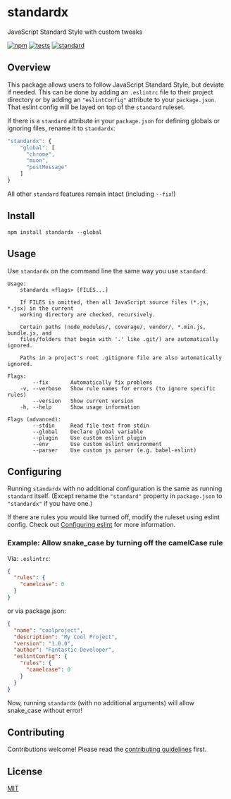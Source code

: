# standardx

JavaScript Standard Style with custom tweaks

[![npm][npm-image]][npm-url]
[![tests][tests-image]][tests-url]
[![standard][standard-image]][standard-url]

[npm-image]: https://img.shields.io/npm/v/standardx.svg?style=flat-square
[npm-url]: https://www.npmjs.com/package/standardx
[tests-image]: https://github.com/standard/standardx/actions/workflows/test.yml/badge.svg
[tests-url]: https://github.com/standard/standardx/actions/workflows/test.yml
[standard-image]: https://img.shields.io/badge/code%20style-standard-brightgreen.svg?style=flat-square
[standard-url]: http://npm.im/standard


## Overview

This package allows users to follow JavaScript Standard Style, but deviate if needed. This can be done by adding an `.eslintrc` file to their project directory or by adding an `"eslintConfig"` attribute to your `package.json`. That eslint config will be layed on top of the `standard` ruleset.

If there is a `standard` attribute in your `package.json` for defining globals or ignoring files, rename it to `standardx`:

```js
"standardx": {
    "global": [
      "chrome",
      "muon",
      "postMessage"
    ]
}
```

All other `standard` features remain intact (including `--fix`!)

## Install

```
npm install standardx --global
```

## Usage
Use `standardx` on the command line the same way you use `standard`:

```
Usage:
    standardx <flags> [FILES...]

    If FILES is omitted, then all JavaScript source files (*.js, *.jsx) in the current
    working directory are checked, recursively.

    Certain paths (node_modules/, coverage/, vendor/, *.min.js, bundle.js, and
    files/folders that begin with '.' like .git/) are automatically ignored.

    Paths in a project's root .gitignore file are also automatically ignored.

Flags:
        --fix       Automatically fix problems
    -v, --verbose   Show rule names for errors (to ignore specific rules)
        --version   Show current version
    -h, --help      Show usage information

Flags (advanced):
        --stdin     Read file text from stdin
        --global    Declare global variable
        --plugin    Use custom eslint plugin
        --env       Use custom eslint environment
        --parser    Use custom js parser (e.g. babel-eslint)
```

## Configuring

Running `standardx` with no additional configuration is the same as running `standard` itself. (Except rename the `"standard"` property in `package.json` to `"standardx"` if you have one.)

If there are rules you would like turned off, modify the ruleset using eslint config. Check out [Configuring eslint](http://eslint.org/docs/user-guide/configuring) for more information.

### Example: Allow snake_case by turning off the camelCase rule

Via: `.eslintrc`:
```json
{
  "rules": {
    "camelcase": 0
  }
}
```

or via package.json:
```json
{
  "name": "coolproject",
  "description": "My Cool Project",
  "version": "1.0.0",
  "author": "Fantastic Developer",
  "eslintConfig": {
    "rules": {
      "camelcase": 0
    }
  }
}
```

Now, running `standardx` (with no additional arguments) will allow snake_case without error!

## Contributing

Contributions welcome! Please read the [contributing guidelines](CONTRIBUTING.md) first.

## License

[MIT](LICENSE.md)
